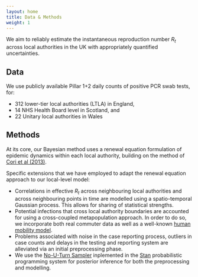 ```yaml
---
layout: home
title: Data & Methods
weight: 1
---
```


We aim to reliably estimate the instantaneous reproduction number $R_t$ across local authorities in the UK with appropriately quantified uncertainties.

## Data

We use publicly available Pillar 1+2 daily counts of positive PCR swab tests, 
for:
*   312 lower-tier local authorities (LTLA) in England,
*   14 NHS Health Board level in Scotland, and
*   22 Unitary local authorities in Wales

## Methods

At its core, our Bayesian method uses a renewal equation formulation of epidemic dynamics within each local authority, building on the method of [Cori et al (2013)](https://doi.org/10.1093/aje/kwt133).

Specific extensions that we have employed to adapt the renewal equation approach to our local-level model:
*   Correlations in effective $R_t$ across neighbouring local authorities and across neighbouring points in time are modelled using a spatio-temporal Gaussian process. This allows for sharing of statistical strengths.
*   Potential infections that cross local authority boundaries are accounted for using a cross-coupled metapopulation approach. In order to do so, we incorporate both real commuter data as well as a well-known [human mobility model](https://arxiv.org/abs/1111.0586).
*   Problems associated with noise in the case reporting process, outliers in case counts and delays in the testing and reporting system are alleviated via an initial preprocessing phase.
*   We use the [No-U-Turn Sampler](https://arxiv.org/abs/1111.4246) inplemented in the [Stan](https://mc-stan.org/) probabilistic programming system for posterior inference for both the preprocessing and modelling.


